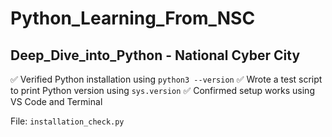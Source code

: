 # Python_Learning_From_NSC
## Deep_Dive_into_Python - National Cyber City 

✅ Verified Python installation using `python3 --version`
✅ Wrote a test script to print Python version using `sys.version`
✅ Confirmed setup works using VS Code and Terminal

File: `installation_check.py`
